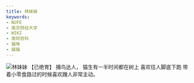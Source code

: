 ```yaml
---
title: 林妹妹
keywords:
- NUFE
- 南京财经大学
- WIKI
- 南财百科
- 猫咪
- 猫猫
---
```

![林妹妹](/mao/林妹妹.jpg)
【已绝育】
捕鸟达人，
猫生有一半时间都在树上 喜欢往人脚底下跑
带着小零食路过的时候喜欢蹭人非常主动。